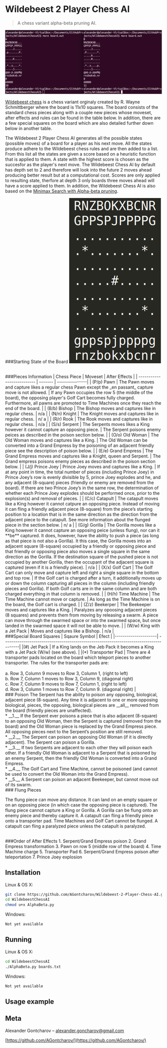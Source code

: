 # Wildebeest 2 Player Chess AI
> A chess variant alpha-beta pruning AI.

![](WildebeestOverview.png)

[Wildebeest chess](https://en.wikipedia.org/wiki/Wildebeest_Chess) is a chess variant orginaly created by R. Wayne Schmittberger where the board is 11x10 squares. The board consists of the standard chess pieces along with a couple new pieces whose moveset, after effects and rules can be found in the table below. In addition, there are a few special squares on the board which are also detailed further down below in another table.

The Wildebeest 2 Player Chess AI generates all the possible states (possible moves) of a board for a player as his next move. All the states produce adhere to the Wildebeest chess rules and are then added to a list. From this list all the states are given a score based on a heuristic function that is applied to them. A state with the highest score is chosen as the succesfor as the player's next move. The Wildebeest Chess AI by default has depth set to 2 and therefore will look into the future 2 moves ahead producing better result but at a computational cost. Scores are only applied to resulting state, therfore at depth 3 only boards three moves ahead will have a score applied to them. In addition, the Wildebeest Chess AI is also based on the [Minimax Search with Alpha-beta pruning](http://will.thimbleby.net/algorithms/doku.php?id=minimax_search_with_alpha-beta_pruning).

###Starting State of the Board
![](StartingBoard.png)

<br>
###Pieces Information 
| Chess Piece                | Moveset  | After Effects  |
| -------------------------- | -------  | ---------------|
| (P/p) Pawn                 | The Pawn moves and capture likes a regular chess Pawn except the _en passant_ capture move is not allowed. | If any Pawn occupies the row 5 (the middle of the board), the opposing player's Golf Cart becomes fully charged. Furthermore, all pawns are promoted to Time Machines once they reach the end of the board. |
| (B/b) Bishop               | The Bishop moves and captures like in regular chess.                                                       | n/a |
| (N/n) Knight               | The Knight moves and captures like in regular chess.                                                       | n/ a |
| (R/r) Rook                 | The Rook moves and captures like in regular chess.                                                         | n/a |
| (S/s) Serpent              | The Serpents moves likes a King however it cannot capture an opposing piece.                               | The Serpent poisons enemy peices as described in the poison section below. |
| (O/o) Old Woman            | The Old Woman moves and captures like a King.                                                              | The Old Woman can be converted into a Grand Empress by the poisoning of an adjacent friendly piece see the description of poison below. |
| (E/e) Grand Empress        | The Grand Empress moves and captures like a Knight, queen and Serpent.                                     | The Grand empress poisons enemy pieces as described in the poison section below. |
| (J/j) Prince Joey          | Prince Joey moves and captures like a King.                                                                | If at any point in time, the total number of pieces (including Prince Joey) in Prince Joey’s row is evenly divisible by 5, prince Joey explodes and he, and any adjacent (8-square) pieces (friendly or enemy are removed from the board). If there are two Prince Joey’s in the same row, the determination of whether each Prince Joey explodes should be performed once, prior to the explosion(s) and removal of pieces. |
| (C/c) Catapult             | The catapult moves like a King however it cannot catpure an opposing piece. Instead of moving it can fling a friendly adjacent piece (8-square) from the piece’s starting position to a location that is in the same direction as the direction from the adjacent piece to the catapult. See more information about the flunged piece in the section below. | n/ a |
| (G/g) Gorilla              | The Gorilla moves like a King however it cannot capture an opposing peice (unless flung), nor can it **be** captured. It does, however, have the ability to push a piece (as long as that piece is not also a Gorilla). It this case, the Gorilla moves into an adjacent square (8-square) occupied by a friendly or opposing piece and that friendly or opposing piece also moves a single square in the same direction as the Gorilla. If the destination square of the pushed piece is not occupied by another Gorilla, then the occupant of the adjacent square is captured (even if it is a friendly piece). | n/a |
| (X/x) Golf Cart            | The Golf Cart can only move and capture left and right a single square in the bottom and top row.          | If the Golf cart is charged after a turn, it additionally moves up or down the column capturing all pieces in the column (including friendly pieces and Gorilla). If both Golf carts are in the same column and are both charged everything in that column is removed. |
| (H/h) Time Machine         | The Time Machine cannot move or capture.                                                                   | As long as the Time Machine is on the board, the Golf cart is charged. |
| (Z/z) Beekerper            | The Beekeeper moves and captures like a King.                                                              | Paralyzes any opoosing adjacent pieces (8 squares) and prevents them from moving by releasing a swarm. A piece can move through the swarmed space or into the swarmed space, but once landed in the swarmed space it will not be able to move. |
| (W/w) King with a Jet Pack | Moves and captures like a Bishop.                                                                          | n/a |

<br>
###Special Board Squares
|    Sqaure Symbol    |                                         Efect                                         |
|---------------------| --------------------------------------------------------------------------------------|
|(#) Jet Pack         | If a King lands on the Jeb Pack it becomes a King with a Jet Pack (W/w) (see above).  |
|(*) Transporter Pad  | There are 4 transporter pads located on the board which teleport pieces to another transporter. The rules for the transporter pads are: <br><br> a. Row 3, Column 9 moves to Row 3, Column 1, (right to left) <br> b. Row 7, Column 1 moves to Row 3, Column 9, (diagonal right) <br>c. Row 7, Column 9 moves to Row 7, Column 1, (right to left) <br>d. Row 3, Column 1 moves to Row 7, Column 9. (diagonal right) |

<br>
### Poison
The Serpent has the ability to poison any opposing, biological, adjacent piece (8-square). Any time it is adjacent to one or more opposing biological, pieces, the opposing, biological pieces are __all__ removed from the board (friendly pieces are unaffected).
<br>
* __1.__ If the Serpent ever poisons a piece that is also adjacent (8-square) to an opposing Old Woman, then the Serpent is captured (removed from the board) and the Old Woman piece is replaced by the Grand Empress piece. All opposing pieces next to the Serpent’s position are still removed.
<br>
* __2.__ The Serpent can poison an opposing Old Woman (if it is directly adjacent). The Serpent can poison a Gorilla.
<br>
* __3.__ If two Serpents are adjacent to each other they will poison each other. If a friendly Old Woman is adjacent to a Serpent that is poisoned by an enemy Serpent, then the friendly Old Woman is converted into a Grand Empress.
<br>
* __4.__ The Golf Cart and Time Machine, cannot be poisoned (and cannot be used to convert the Old Woman into the Grand Empress).
<br>
* __5.__ A Serpent can poison an adjacent Beekeeper, but cannot move out of its swarm.

<br>
### Flung Pieces

The flung piece can move any distance. It can land on an empty square or on an opposing piece (in which case the opposing piece is
captured). The flung piece cannot capture a King or Gorilla. A Gorilla can be flung onto an enemy piece and thereby capture it. A catapult can fling a friendly piece onto a transporter pad. Time Machines and Golf Cart cannot be flunged. A catapult can fling a paralyzed piece unless the catapult is paralyzed. 

<br>
###Order of After Effects
1. Serpent/Grand Empress poison
2. Grand Empress transformation
3. Pawn on row 5 (middle row of the board)
4. Time Machine charge
5. Transporter Pad
6. Serpent/Grand Empress poison after teleportation
7. Prince Joey explosion

## Installation

Linux & OS X:

```sh
git clone https://github.com/AGontcharov/Wildebeest-2-Player-Chess-AI.git
cd WildebeestChessAI
chmod u+x AlphaBeta.py
```

Windows:

```sh
Not yet available
```
## Running

Linux & OS X:

```sh
cd WildebeestChessAI
./AlphaBeta.py boards.txt
```
Windows:

```sh
Not yet available
```

## Usage example

## Meta

Alexander Gontcharov – alexander.goncharov@gmail.com

[https://github.com/AGontcharov/](https://github.com/AGontcharov/)
